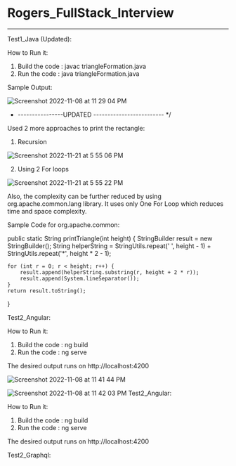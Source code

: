 # Rogers_FullStack_Interview
--------------------------------------------------------------------------------

Test1_Java (Updated):

How to Run it:
1. Build the code : javac triangleFormation.java
2. Run the code : java triangleFormation.java

Sample Output:

![Screenshot 2022-11-08 at 11 29 04 PM](https://user-images.githubusercontent.com/37467301/200739963-f79985f1-44db-42d4-a4f7-20d29f74337c.png)

* ----------------UPDATED ------------------------- */

Used 2 more approaches to print the rectangle:
1. Recursion

![Screenshot 2022-11-21 at 5 55 06 PM](https://user-images.githubusercontent.com/37467301/203189453-e64156c2-871f-4264-8499-3d826efee600.png)

2. Using 2 For loops


![Screenshot 2022-11-21 at 5 55 22 PM](https://user-images.githubusercontent.com/37467301/203189467-f5555bbb-7123-417f-a2e8-75c6330b8c98.png)


Also, the complexity can be further reduced by using org.apache.common.lang library. It uses only One For Loop which reduces time and space complexity. 

Sample Code for org.apache.common:

public static String printTriangle(int height) {
    StringBuilder result = new StringBuilder();
    String helperString = StringUtils.repeat(' ', height - 1) + StringUtils.repeat('*', height * 2 - 1);

    for (int r = 0; r < height; r++) {
        result.append(helperString.substring(r, height + 2 * r));
        result.append(System.lineSeparator());
    }
    return result.toString();
}




Test2_Angular:

How to Run it:
1. Build the code : ng build
2. Run the code : ng serve

The desired output runs on 
http://localhost:4200

![Screenshot 2022-11-08 at 11 41 44 PM](https://user-images.githubusercontent.com/37467301/200740409-4d20bb0c-647a-43b2-b8b1-cbad00285747.png)



![Screenshot 2022-11-08 at 11 42 03 PM](https://user-images.githubusercontent.com/37467301/200740385-09e52442-6a44-4757-975e-242db0e3a06a.png)
Test2_Angular:

How to Run it:
1. Build the code : ng build
2. Run the code : ng serve

The desired output runs on 
http://localhost:4200


Test2_Graphql:




